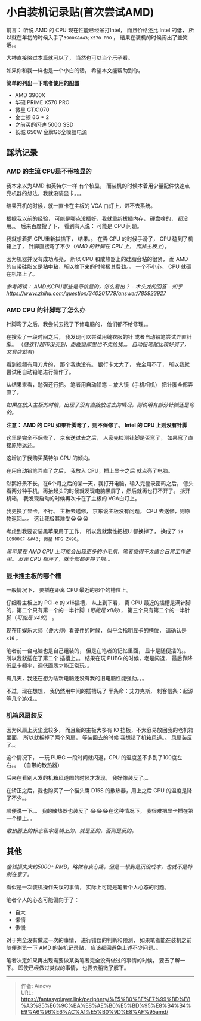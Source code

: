 # 小白装机记录贴(首次尝试AMD)


前言： 听说 AMD 的 CPU 现在性能已经吊打Intel， 而且价格还比 Intel 的低， 所以就在年初的时候入手了`3900X&#43;X570 PRO` ， 结果在装机的时候闹出了些笑话。。

大神直接略过本篇就可以了， 当然也可以当个乐子看。 

如果你和我一样也是一个小白的话， 希望本文能帮助到你。

**简单的列出一下笔者使用的配置**

- AMD 3900X
- 华硕 PRIME X570 PRO
- 微星 GTX1070
- 金士顿 8G * 2 
- 之前买的闪迪 500G SSD
- 长城 650W 金牌G6全模组电源



## 踩坑记录

### AMD 的主流 CPU是不带核显的

我本来以为AMD 和英特尔一样 有个核显， 而装机的时候本着用少量配件快速点亮机器的想法，我就没装显卡。。。  

结果开机的时候，就一直卡在主板的 VGA 白灯上，进不去系统。 

根据我以前的经验， 可能是哪点没插好，我就重新拔插内存， 硬盘啥的， 都没用。。  后来百度搜了下， 看到有人说： 可能是 CPU 问题。 

我就想着把 CPU重新拔插下， 结果。。  在弄 CPU 的时候手滑了， CPU 磕到了机箱上了， 针脚直接弯了不少（*AMD 的针脚在 CPU 上， 而非主板上*）。

因为机器并没有成功点亮， 所以 CPU 和散热器上的硅脂会粘的很紧， 而 AMD 的自带硅脂又是粘中粘，所以摘下来的时候极其费劲。。  一个不小心， CPU 就砸在机箱上了。  

*参考阅读： AMD的CPU哪些是带核显的，怎么看出？ - 木头龙的回答 - 知乎 https://www.zhihu.com/question/340201779/answer/785923927*



### AMD CPU 的针脚弯了怎么办

针脚弯了之后，我尝试去找了下修电脑的， 他们都不给修理。。

在搜索了一段时间之后， 我发现可以尝试用缝衣服的针 或者自动铅笔尝试弄直针脚。 （*缝衣针超市没买到，而裁缝那里也不卖给我。。 自动铅笔就比较好买了，文具店就有*）

看到视频有用刀片的， 那个我也没有。 银行卡太大了， 完全用不了， 所以我就尝试用自动铅笔进行操作了。

从结果来看，勉强还行把。 笔者用自动铅笔 &#43; 放大镜（手机相机） 把针脚全部弄直了。 

*如果在放入主板的时候，出现了没有直接放进去的情况，则说明有部分针脚还是弯的。*

**注意： AMD 的 CPU 如果针脚弯了，则不保修了。  Intel 的 CPU 上则没有针脚**

这里是完全不保修了， 京东送过去之后， 人家先检测针脚是否弯了， 如果弯了直接原物返还。

这增加了我购买英特尔 CPU 的倾向。

在用自动铅笔弄直了之后， 我放入 CPU，插上显卡之后 就点亮了电脑。

然鹅好景不长，在6个月之后的某一天，我打开电脑，输入完登录密码之后， 低头看两分钟手机，再抬起头的时候就发现电脑黑屏了，然后就再也打不开了。  拆开机箱， 我发现启动的时候再次卡在了主板的 VGA白灯上。

我更换了显卡，不行。 主板去送修， 京东说主板没有问题。 CPU 去送修，则原物返回。。。 这让我极其难受😭😭😭  

考虑到我要安装黑苹果用于工作， 所以我就索性把板U 都换掉了， 换成了 `i9 10900KF &#43; 微星 MPG Z490`。

*黑苹果在 AMD CPU 上可能会出现更多的小毛病，笔者觉得不太适合日常工作使用。 反正 CPU 都坏了，就全部都更换了把。。*



### 显卡插主板的哪个槽

一般情况下， 要插在距离 CPU 最近的那个的槽位上。 

仔细看主板上的 PCI-e 的 x16插槽， 从上到下看， 离 CPU 最近的插槽是满针脚的，第二个只有第一个的一半针脚（*可能是 x8的*）， 第三个只有第二个的一半针脚（*可能是 x4的*） 。

现在用娱乐大师（*鲁大师*）看硬件的时候， 似乎会指明显卡的槽位， 请确认是 `x16` 。



笔者前一台电脑也是自己组装的， 但是在笔者的记忆里面， 显卡是随便插的。。 所以我就插在了第二个 插槽上。。  结果在玩 PUBG 的时候，老是闪退， 最后靠降低显卡频率，调低画质才能正常玩。。  

有几天，我还在想为啥新电脑还没有我的旧电脑性能强劲。。。 

不过，现在想想， 我仍然用中间的插槽玩了 半条命：艾力克斯， 刺客信条：起源 等几个游戏。。

### 机箱风扇装反

因为风扇上灰尘比较多， 而且新的主板大多有 IO 挡板，不太容易放回我的老机箱里面， 所以就拆掉了两个风扇， 等装回去的时候 我想错了机箱风道。。 风扇装反了。。 

这个情况下， 一玩 PUBG 一段时间就闪退，CPU 的温度差不多到了100度左右。。 （自带的散热器）

后来在看别人发的机箱风道图的时候才发现， 我好像装反了。。 

在矫正之后，我也购买了一个猫头鹰 D15S 的散热器，用上之后 CPU 的温度是降了不少。。

顺便说一下。。  我的散热器也装反了 :joy::joy::joy:  ​ 在这种情况下， 我很难把显卡插在第一个槽上。。

*散热器上的标志和字是朝上的，就是正的，否则是反的。*



## 其他

*金钱损失大约5000&#43; RMB，略微有点心痛，但是一想到是沉没成本，也就不是特别在意了。*

看似是一次装机操作失误的事情， 实际上可能是笔者个人心态的问题。

笔者个人的心态可能偏向于了：

- 自大
- 懒惰
- 傲慢

对于完全没有做过一次的事情， 进行错误的判断和预测， 如果笔者能在装机之前随便浏览一下 AMD 的装机记录贴， 应该都回避免上述不少问题。。

笔者决定如果再出现需要做某类笔者完全没有做过的事情的时候， 要去了解一下。  即使已经做过类似的事情， 也要去稍微了解下。



---

> 作者: Aincvy  
> URL: https://fantasyplayer.link/periphery/%E5%B0%8F%E7%99%BD%E8%A3%85%E6%9C%BA%E8%AE%B0%E5%BD%95%E8%B4%B4%E9%A6%96%E6%AC%A1%E5%B0%9D%E8%AF%95amd/  

